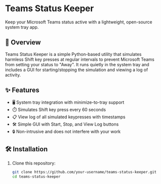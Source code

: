 # Teams Status Keeper

Keep your Microsoft Teams status active with a lightweight, open-source system tray app.

## 🚀 Overview

Teams Status Keeper is a simple Python-based utility that simulates harmless Shift key presses at regular intervals to prevent Microsoft Teams from setting your status to "Away". It runs quietly in the system tray and includes a GUI for starting/stopping the simulation and viewing a log of activity.

## ✨ Features

- 🖥️ System tray integration with minimize-to-tray support
- ⏱️ Simulates Shift key press every 60 seconds
- 📋 View log of all simulated keypresses with timestamps
- 🛠️ Simple GUI with Start, Stop, and View Log buttons
- 🔒 Non-intrusive and does not interfere with your work

## 🛠️ Installation

1. Clone this repository:
   ```bash
   git clone https://github.com/your-username/teams-status-keeper.git
   cd teams-status-keeper
   ```